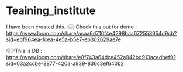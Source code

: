 # Teaining_institute
I have been created this.
👇🏼:Check this out for demo : https://www.loom.com/share/acaa6d710f4e4298baa672558954d9cb?sid=ebf964ea-fcea-4e5a-b5e7-eb302629ae7e


👇🏼:This is DB : https://www.loom.com/share/e8f743a64dce452a942bd913acedbef9?sid=03a2ccbe-3877-420a-a839-836c3ef640b2 
